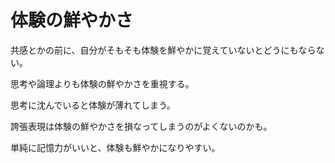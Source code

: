 # 体験の鮮やかさ

共感とかの前に、自分がそもそも体験を鮮やかに覚えていないとどうにもならない。

思考や論理よりも体験の鮮やかさを重視する。

思考に沈んでいると体験が薄れてしまう。

誇張表現は体験の鮮やかさを損なってしまうのがよくないのかも。

単純に記憶力がいいと、体験も鮮やかになりやすい。
